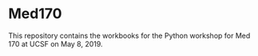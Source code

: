 # Med170

This repository contains the workbooks for the Python workshop for Med 170 at UCSF on May 8, 2019. 
